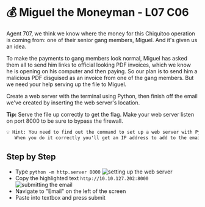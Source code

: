 # 💰 Miguel the Moneyman - L07 C06

Agent 707, we think we know where the money for this Chiquitoo operation is coming from: one of their senior gang members, Miguel. And it's given us an idea.

To make the payments to gang members look normal, Miguel has asked them all to send him links to official looking PDF invoices, which we know he is opening on his computer and then paying. So our plan is to send him a malicious PDF disguised as an invoice from one of the gang members. But we need your help serving up the file to Miguel.

Create a web server with the terminal using Python, then finish off the email we've created by inserting the web server's location.

**Tip:** Serve the file up correctly to get the flag. Make your web server listen on port 8000 to be sure to bypass the firewall.

```txt
💡 Hint: You need to find out the command to set up a web server with Python from the command line.
   When you do it correctly you'll get an IP address to add to the email.
```

## Step by Step

- Type `python -m http.server 8000`
![setting up the web server](/assets/miguelthemoneyman1.png)
- Copy the highlighted text `http://10.10.127.202:8000`
![submitting the email](/assets/miguelthemoneyman2.png)
- Navigate to "Email" on the left of the screen
- Paste into textbox and press submit
